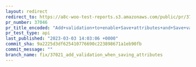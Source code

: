 ```yaml
---
layout: redirect
redirect_to: https://a8c-woo-test-reports.s3.amazonaws.com/public/pr/37046/api/index.html
pr_number: 37046
pr_title_encoded: "Add+validation+to+enable+Save+attributes+and+Save+variations+buttons"
pr_test_type: api
last_published: "2023-03-03 14:03:06 +0000"
commit_sha: 9a2225d3df625410776690c223898671a1eb90fb
commit_message: ""
branch_name: fix/37021_add_validation_when_saving_attributes
---
```

